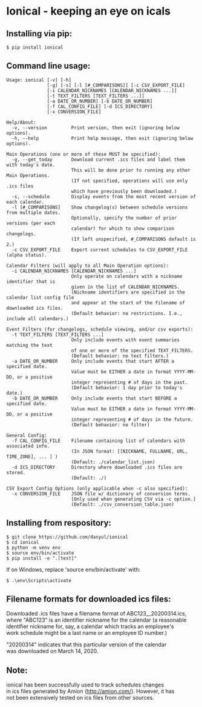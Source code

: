 
# Ionical - keeping an eye on icals

## Installing via pip:
```
$ pip install ionical
```

## Command line usage:
```
Usage: ionical [-v] [-h] 
               [-g] [-s] [-l [#_COMPARISONS]] [-c CSV_EXPORT_FILE] 
               [-i CALENDAR_NICKNAMES [CALENDAR_NICKNAMES ...]] 
               [-t TEXT_FILTERS [TEXT_FILTERS ...]] 
               [-a DATE_OR_NUMBER] [-b DATE_OR_NUMBER]
               [-f CAL_CONFIG_FILE] [-d ICS_DIRECTORY] 
               [-x CONVERSION_FILE]

Help/About:
  -v, --version         Print version, then exit (ignoring below options).
  -h, --help            Print help message, then exit (ignoring below options).

Main Operations (one or more of these MUST be specified):
  -g, --get_today       Download current .ics files and label them with today's date.
                        This will be done prior to running any other Main Operations.
                        (If not specified, operations will use only .ics files
                        which have previously been downloaded.)
  -s, --schedule        Display events from the most recent version of each calendar.
  -l [#_COMPARISONS]    Show changelog(s) between schedule versions from multiple dates.
                        Optionally, specify the number of prior versions (per each
                        calendar) for which to show comparison changelogs.
                        (If left unspecified, #_COMPARISONS default is 2.)
  -c CSV_EXPORT_FILE    Export current schedules to CSV_EXPORT_FILE (alpha status).

Calendar Filters (will apply to all Main Operation options):
  -i CALENDAR_NICKNAMES [CALENDAR_NICKNAMES ...]
                        Only operate on calendars with a nickname identifier that is
                        given in the list of CALENDAR_NICKNAMES.
                        (Nickname identifiers are specified in the calendar list config file
                        and appear at the start of the filename of downloaded ics files.
                        (Default behavior: no restrictions. I.e., include all calendars.)

Event Filters (for changelogs, schedule viewing, and/or csv exports):
  -t TEXT_FILTERS [TEXT_FILTERS ...]
                        Only include events with event summaries matching the text
                        of one or more of the specified TEXT_FILTERS.
                        (Default behavior: no text filters.)
  -a DATE_OR_NUMBER     Only include events that start AFTER a specified date.
                        Value must be EITHER a date in format YYYY-MM-DD, or a positive
                        integer representing # of days in the past.
                        (Default behavior: 1 day prior to today's date.)
  -b DATE_OR_NUMBER     Only include events that start BEFORE a specified date.
                        Value must be EITHER a date in format YYYY-MM-DD, or a positive
                        integer representing # of days in the future.
                        (Default behavior: no filter)

General Config:
  -f CAL_CONFIG_FILE    Filename containing list of calendars with associated info.
                        (In JSON format: [[NICKNAME, FULLNAME, URL, TIME_ZONE], ... ] )
                        (Default: ./calendar_list.json)
  -d ICS_DIRECTORY      Directory where downloaded .ics files are stored.
                        (Default: ./)

CSV Export Config Options (only applicable when -c also specified):
  -x CONVERSION_FILE    JSON file w/ dictionary of conversion terms.
                        [Only used when generating CSV via -c option.]
                        (Default: ./csv_conversion_table.json)
```

## Installing from respository:
```
$ git clone https://github.com/danyul/ionical
$ cd ionical
$ python -m venv env
$ source env/bin/activate
$ pip install -e ".[test]"
```
If on Windows, replace 'source env/bin/activate' with:
```
$ .\env\Scripts\activate
```

## Filename formats for downloaded ics files:

Downloaded .ics files have a filename format of ABC123__20200314.ics,  
where "ABC123" is an identifier nickname for the calendar (a reasonable  
identifier nickname for, say, a calendar which tracks an employee's  
work schedule might be a last name or an employee ID number.) 

"20200314" indicates that this particular version of the calendar   
was downloaded on March 14, 2020.


## Note:

ionical has been successfully used to track schedules changes  
in ics files generated by Amion (http://amion.com/).  However, it has  
not been extensively tested on ics files from other sources.  

